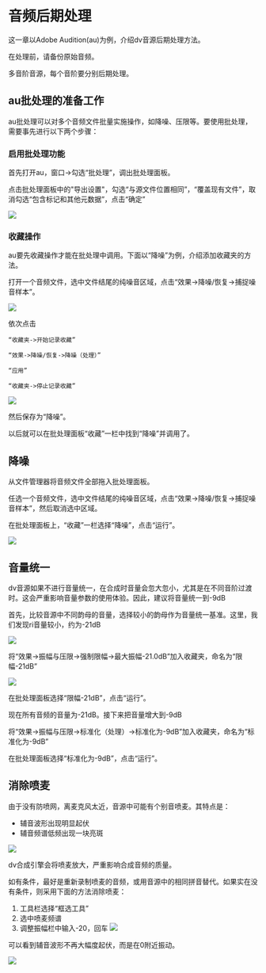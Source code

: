 # 音频后期处理
这一章以Adobe Audition(au)为例，介绍dv音源后期处理方法。

在处理前，请备份原始音频。

多音阶音源，每个音阶要分别后期处理。

## au批处理的准备工作
au批处理可以对多个音频文件批量实施操作，如降噪、压限等。要使用批处理，需要事先进行以下两个步骤：

### 启用批处理功能
首先打开au，窗口->勾选“批处理”，调出批处理面板。

点击批处理面板中的"导出设置"，勾选“与源文件位置相同”，“覆盖现有文件”，取消勾选“包含标记和其他元数据”，点击“确定”

![](Resource/2020-07-27-12-16-59.png)

### 收藏操作
au要先收藏操作才能在批处理中调用。下面以“降噪”为例，介绍添加收藏夹的方法。

打开一个音频文件，选中文件结尾的纯噪音区域，点击“效果->降噪/恢复->捕捉噪音样本”。

![](Resource/2020-08-03-19-55-52.png)

依次点击
    
    “收藏夹->开始记录收藏”
    
    “效果->降噪/恢复->降噪（处理）”
    
    “应用”

    “收藏夹->停止记录收藏”

![](Resource/2020-08-03-20-19-01.png)

然后保存为“降噪”。

以后就可以在批处理面板“收藏”一栏中找到“降噪”并调用了。

## 降噪
从文件管理器将音频文件全部拖入批处理面板。

任选一个音频文件，选中文件结尾的纯噪音区域，点击“效果->降噪/恢复->捕捉噪音样本”，然后取消选中区域。

在批处理面板上，“收藏”一栏选择“降噪”，点击“运行”。

![](Resource/2020-08-03-20-32-18.png)

## 音量统一
dv音源如果不进行音量统一，在合成时音量会忽大忽小，尤其是在不同音阶过渡时。这会严重影响音量参数的使用体验。因此，建议将音量统一到-9dB

首先，比较音源中不同韵母的音量，选择较小的韵母作为音量统一基准。这里，我们发现ri音量较小，约为-21dB

![](Resource/2020-08-03-20-39-18.png)

将“效果->振幅与压限->强制限幅->最大振幅-21.0dB”加入收藏夹，命名为“限幅-21dB”

![](Resource/2020-08-03-20-45-15.png)

在批处理面板选择“限幅-21dB”，点击“运行”。

现在所有音频的音量为-21dB。接下来把音量增大到-9dB

将“效果->振幅与压限->标准化（处理）->标准化为-9dB”加入收藏夹，命名为“标准化为-9dB”

在批处理面板选择“标准化为-9dB”，点击“运行”。

## 消除喷麦
由于没有防喷网，离麦克风太近，音源中可能有个别音喷麦。其特点是：
- 辅音波形出现明显起伏
- 辅音频谱低频出现一块亮斑

![](Resource/2020-09-06-22-21-26.png)

dv合成引擎会将喷麦放大，严重影响合成音频的质量。

如有条件，最好是重新录制喷麦的音频，或用音源中的相同拼音替代。如果实在没有条件，则采用下面的方法消除喷麦：

1. 工具栏选择“框选工具”
2. 选中喷麦频谱
3. 调整振幅栏中输入-20，回车
![](Resource/2020-09-06-22-30-31.png)

可以看到辅音波形不再大幅度起伏，而是在0附近振动。

![](Resource/2020-09-06-22-31-36.png)
